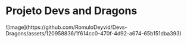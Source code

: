 <h1>Projeto Devs and Dragons</h1>
![image](https://github.com/RomuloDeyvid/Devs-Dragons/assets/120958836/1f614cc0-470f-4d92-a674-65b151dba393)
